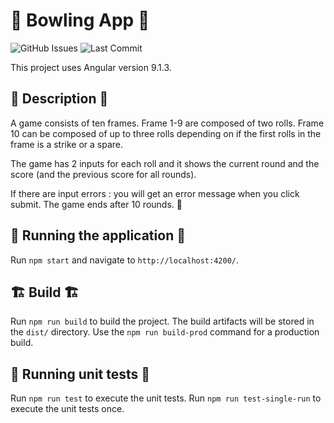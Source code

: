 # 🎳 Bowling App 🎳

![GitHub Issues](https://img.shields.io/github/issues/Jagoda11/Angular-Bowling-Scorekeeper?style=flat-square&color=blue)
![Last Commit](https://img.shields.io/github/last-commit/Jagoda11/Angular-Bowling-Scorekeeper/master?style=flat-square&color=green)


This project uses Angular version 9.1.3.

## 📝 Description 📝
A game consists of ten frames. Frame 1-9 are composed of two rolls. 
Frame 10 can be composed of up to three rolls depending on if the first rolls in the frame is a strike or a spare. 

The game has 2 inputs for each roll and it shows the current round and the score (and the previous score for all rounds).

If there are input errors : you will get an error message when you click submit.
The game ends after 10 rounds. 🏁

## 🚀 Running the application 🚀

Run `npm start` and navigate to `http://localhost:4200/`.

## 🏗️ Build 🏗️

Run `npm run build` to build the project. The build artifacts will be stored in the `dist/` directory. 
Use the `npm run build-prod` command for a production build.

## 🧪 Running unit tests 🧪

Run `npm run test` to execute the unit tests.
Run `npm run test-single-run` to execute the unit tests once. 
